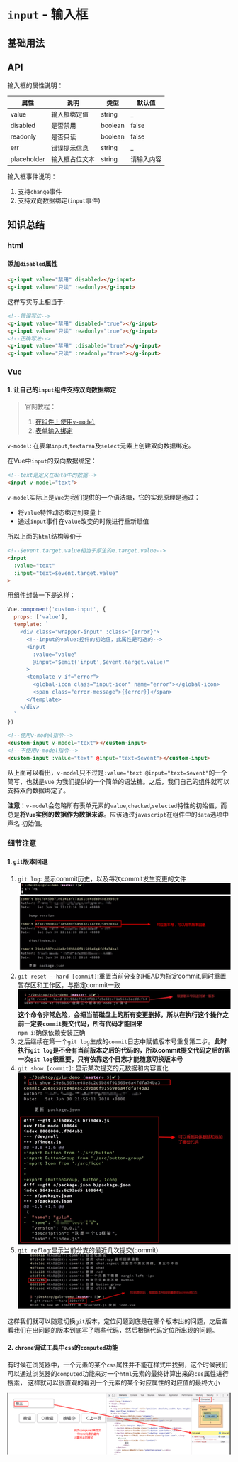# `input` - 输入框
## 基础用法
<ClientOnly>
  <easy-input></easy-input>
</ClientOnly>

## API
输入框的属性说明：

属性|说明|类型|默认值  
---|---|---|---
value|输入框绑定值|string| _
disabled|是否禁用| boolean| false
readonly|是否只读| boolean| false
err | 错误提示信息| string | _
placeholder|输入框占位文本|string| 请输入内容

输入框事件说明：
1. 支持`change`事件
2. 支持双向数据绑定(`input`事件)

## 知识总结
### html
#### 添加`disabled`属性
```html
<g-input value="禁用" disabled></g-input>
<g-input value="只读" readonly></g-input>
```
这样写实际上相当于:
```html
<!--错误写法-->
<g-input value="禁用" disabled="true"></g-input>
<g-input value="只读" readonly="true"></g-input>
<!--正确写法-->
<g-input value="禁用" :disabled="true"></g-input>
<g-input value="只读" :readonly="true"></g-input>
```
### Vue
#### 1. 让自己的`input`组件支持双向数据绑定
> 官网教程：
> 1. [在组件上使用`v-model`](https://cn.vuejs.org/v2/guide/components.html#%E5%9C%A8%E7%BB%84%E4%BB%B6%E4%B8%8A%E4%BD%BF%E7%94%A8-v-model)
> 2. [表单输入绑定](https://cn.vuejs.org/v2/guide/forms.html)

`v-model`: 在表单`input`,`textarea`及`select`元素上创建双向数据绑定。

在Vue中`input`的双向数据绑定：
```html
<!--text是定义在data中的数据-->
<input v-model="text">
```
`v-model`实际上是`Vue`为我们提供的一个语法糖，它的实现原理是通过： 
* 将`value`特性动态绑定到变量上
* 通过`input`事件在`value`改变的时候进行重新赋值

所以上面的`html`结构等价于
```html
<!--$event.target.value相当于原生的e.target.value-->
<input 
  :value="text"
  :input="text=$event.target.value"  
>
```
用组件封装一下是这样：
```js
Vue.component('custom-input', {
  props: ['value'],
  template: `
    <div class="wrapper-input" :class="{error}">
      <!--input的value:控件的初始值，此属性是可选的-->
      <input
        :value="value"
        @input="$emit('input',$event.target.value)"
      >
      <template v-if="error">
        <global-icon class="input-icon" name="error"></global-icon>
        <span class="error-message">{{error}}</span>
      </template>
    </div>
  `
})
```
```html
<!--使用v-model指令-->
<custom-input v-model="text"></custom-input>
<!--不使用v-model指令-->
<custom-input :value="text" @input="text=$event"></custom-input>
```
从上面可以看出，`v-model`只不过是`:value="text @input="text=$event"`的一个简写，也就是`Vue`
为我们提供的一个简单的语法糖。之后，我们自己的组件就可以支持双向数据绑定了。

**注意**：`v-model`会忽略所有表单元素的`value`,`checked`,`selected`特性的初始值，而
总是**将`Vue`实例的数据作为数据来源**。应该通过`javascript`在组件中的`data`选项中声名
初始值。

### 细节注意
#### 1. `git`版本回退
1. `git log`: 显示commit历史，以及每次commit发生变更的文件
    ![git log](../../.vuepress/public/images/input/git-log.png)
    ![commit-history](../../.vuepress/public/images/input/commit-history.png)
2. `git reset --hard [commit]`:重置当前分支的HEAD为指定commit,同时重置暂存区和工作区，与指定commit一致
    ![git reset](../../.vuepress/public/images/input/git-reset.jpg)
   **这个命令非常危险，会把当前磁盘上的所有变更删掉，所以在执行这个操作之前一定要`commit`提交代码，所有代码才能回来**  
   `npm i`:确保依赖安装正确
3. 之后继续在第一个`git log`生成的`commit`日志中赋值版本号重复第二步。**此时执行`git log`是不会有当前版本之后的代码的，所以commit提交代码之后的第一次`git log`很重要，只有依靠这个日志才能随意切换版本号**
4. `git show [commit]`: 显示某次提交的元数据和内容变化
    ![git show](../../.vuepress/public/images/input/git-show.jpg)
5. `git reflog`:显示当前分支的最近几次提交(commit)
    ![git reflog](../../.vuepress/public/images/input/git-reflog.jpg)

这样我们就可以随意切换`git`版本，定位问题到底是在哪个版本出的问题，之后查看我们在出问题的版本到底写了哪些代码，然后根据代码定位所出现的问题。

#### 2. `chrome`调试工具中`css`的`computed`功能
有时候在浏览器中，一个元素的某个`css`属性并不能在样式中找到，这个时候我们可以通过浏览器的`computed`功能来对一个`html`元素的最终计算出来的`css`属性进行搜索，
这样就可以很直观的看到一个元素的某个对应属性的对应值的最终大小

![css-computed](../../.vuepress/public/images/input/css-computed.png)